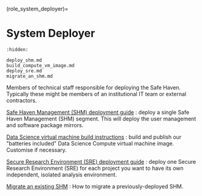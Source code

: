 (role_system_deployer)=
# System Deployer

```{toctree}
:hidden:

deploy_shm.md
build_compute_vm_image.md
deploy_sre.md
migrate_an_shm.md
```

Members of technical staff responsible for deploying the Safe Haven.
Typically these might be members of an institutional IT team or external contractors.

[Safe Haven Management (SHM) deployment guide](deploy_shm.md)
: deploy a single Safe Haven Management (SHM) segment. This will deploy the user management and software package mirrors.

[Data Science virtual machine build instructions](build_compute_vm_image.md)
: build and publish our "batteries included" Data Science Compute virtual machine image. Customise if necessary.

[Secure Research Environment (SRE) deployment guide](deploy_sre.md)
: deploy one Secure Research Environment (SRE) for each project you want to have its own independent, isolated analysis environment.

[Migrate an existing SHM](migrate_an_shm.md)
: How to migrate a previously-deployed SHM.
